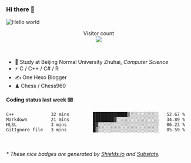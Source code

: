 ### Hi there 👋


<img src="https://raw.githubusercontent.com/sagar-viradiya/sagar-viradiya/master/resources/banner.png" alt="Hello world">
<p align="center"> 
  Visitor count<br/>
  <img src="https://profile-counter.glitch.me/youszoe/count.svg" />
</p>

<br/>


- 🍻  Study at Beijing Normal University Zhuhai, _Computer Science_
- ⚡  C / C++ / C# / R
- ✍️  One Hexo Blogger
- ♟  Chess / Chess960 


#### Coding status last week ⌨️

<!--START_SECTION:waka-->
```text
C++              32 mins         █████████████▒░░░░░░░░░░░   52.67 % 
Markdown         21 mins         ████████▓░░░░░░░░░░░░░░░░   34.89 % 
HLSL             3 mins          █▓░░░░░░░░░░░░░░░░░░░░░░░   06.23 % 
GitIgnore file   3 mins          █▒░░░░░░░░░░░░░░░░░░░░░░░   05.59 % 
```
<!--END_SECTION:waka-->

<br/>

<center><img src="http://ghchart.rshah.org/409ba5/yousazoe" alt="" /></center>


<h6>* These nice badges are generated by <a href="https://shields.io/">Shields.io</a> and <a href="https://github.com/spencerwooo/Substats">Substats</a>.</h6>
